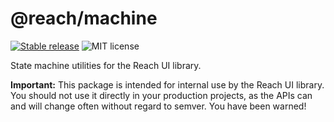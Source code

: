 # @reach/machine

[![Stable release](https://img.shields.io/npm/v/@reach/machine.svg)](https://npm.im/@reach/machine) ![MIT license](https://badgen.now.sh/badge/license/MIT)

State machine utilities for the Reach UI library.

**Important:** This package is intended for internal use by the Reach UI library. You should not use it directly in your production projects, as the APIs can and will change often without regard to semver. You have been warned!
